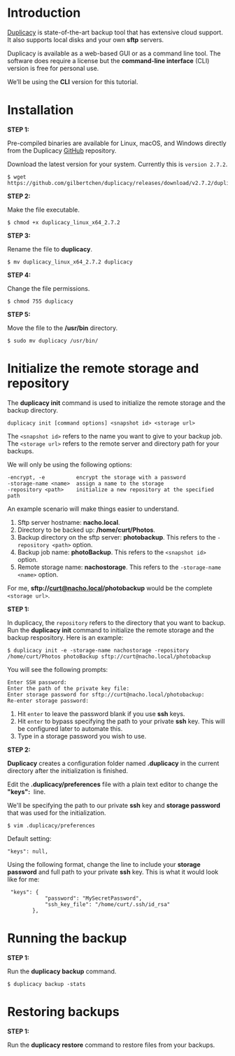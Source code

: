 # Introduction

[Duplicacy](https://duplicacy.com) is state-of-the-art backup tool that has extensive cloud support. It also supports local disks and your own **sftp** servers.     

Duplicacy is available as a web-based GUI or as a command line tool. 
The software does require a license but the **command-line interface** (CLI) version is free for personal use.  
  
We’ll be using the **CLI** version for this tutorial.

# Installation    

**STEP 1:**   

Pre-compiled binaries are available for Linux, macOS, and Windows directly from the Duplicacy [GitHub](https://github.com/gilbertchen/duplicacy/releases) repository.

Download the latest version for your system. Currently this is `version 2.7.2`.
~~~
$ wget https://github.com/gilbertchen/duplicacy/releases/download/v2.7.2/duplicacy_linux_x64_2.7.2
~~~

**STEP 2:**    

Make the file executable.
~~~
$ chmod +x duplicacy_linux_x64_2.7.2
~~~
   
**STEP 3:**  

Rename the file to **duplicacy**.
~~~
$ mv duplicacy_linux_x64_2.7.2 duplicacy
~~~

**STEP 4:**  

Change the file permissions.
~~~
$ chmod 755 duplicacy
~~~

**STEP 5:**  

Move the file to the **/usr/bin** directory.
~~~
$ sudo mv duplicacy /usr/bin/
~~~

# Initialize the remote storage and repository

The **duplicacy init** command is used to initialize the remote storage and the backup directory.
~~~
duplicacy init [command options] <snapshot id> <storage url>
~~~
The `<snapshot id>` refers to the name you want to give to your backup job.    
The `<storage url>` refers to the remote server and directory path for your backups.

We will only be using the following options:
~~~
-encrypt, -e          encrypt the storage with a password
-storage-name <name>  assign a name to the storage
-repository <path>    initialize a new repository at the specified path
~~~

An example scenario will make things easier to understand.

1. Sftp server hostname: **nacho.local**.
2. Directory to be backed up: **/home/curt/Photos**.
3. Backup directory on the sftp server: **photobackup**. This refers to the `-repository <path>` option.
4. Backup job name: **photoBackup**. This refers to the `<snapshot id>` option.
5. Remote storage name: **nachostorage**. This refers to the `-storage-name <name>` option.

For me, **sftp://curt@nacho.local/photobackup** would be the complete `<storage url>`.    

**STEP 1:**      

In duplicacy, the `repository` refers to the directory that you want to backup. Run the **duplicacy init** command to initialize the remote storage and the backup respository. Here is an example:
~~~
$ duplicacy init -e -storage-name nachostorage -repository /home/curt/Photos photoBackup sftp://curt@nacho.local/photobackup
~~~
You will see the following prompts:
~~~
Enter SSH password:
Enter the path of the private key file:
Enter storage password for sftp://curt@nacho.local/photobackup:
Re-enter storage password:
~~~

1. Hit `enter` to leave the password blank if you use **ssh** keys.       
2. Hit `enter` to bypass specifying the path to your private **ssh** key. This will be configured later to automate this.   
3. Type in a storage password you wish to use.

**STEP 2:**    

**Duplicacy** creates a configuration folder named **.duplicacy** in the current directory after the initialization is finished.   

Edit the **.duplicacy/preferences** file with a plain text editor to change the **"keys":**&nbsp; line.    

We'll be specifying the path to our private **ssh** key and **storage password** that was used for the initialization.
~~~
$ vim .duplicacy/preferences
~~~

Default setting:
~~~
"keys": null,
~~~

Using the following format, change the line to include your **storage password** and full path to your private **ssh** key. This is what it would look like for me:
~~~
 "keys": {
            "password": "MySecretPassword",
            "ssh_key_file": "/home/curt/.ssh/id_rsa"
        },
~~~

# Running the backup

**STEP 1:**    

Run the **duplicacy backup** command.
~~~
$ duplicacy backup -stats
~~~

# Restoring backups    

**STEP 1:**

Run the **duplicacy restore** command to restore files from your backups.
